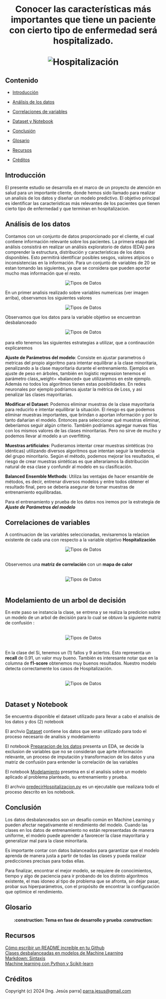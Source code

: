 <div align="center">
  <h1 align="center">
    Conocer las características más importantes que tiene un paciente con cierto tipo de enfermedad será hospitalizado.
    <br />
    <br />
      <img src="./img/hospitalizacion.jpeg" alt="Hospitalización">
  </h1>
</div>

## Contenido

* [Introducción](#Introducción)

* [Análisis de los datos](#Análisis-de-los-datos)

* [Correlaciones de variables](#Correlaciones-de-variables)

* [Dataset y Notebook](#Dataset-y-Notebook)

* [Conclusión](#Conclusión)

* [Glosario](#Glosario)

* [Recursos](#Recursos)

* [Créditos](#Créditos)

## Introducción

El presente estudio se desarrolla en el marco de un proyecto de atención en salud para un importante cliente, donde hemos sido llamado para realizar un analisis de los datos y diseñar un modelo predictivo.  El objetivo principal es identificar las características más relevantes de los pacientes que tienen cierto tipo de enfermedad y que terminan en hospitalizacion.

## Análisis de los datos

Contamos con un conjunto de datos proporcionado por el cliente, el cual contiene información relevante sobre los pacientes. La primera etapa del análisis consistirá en realizar un análisis exploratorio de datos (EDA) para comprender la estructura, distribución y características de los datos disponibles. Esto permitirá identificar posibles sesgos, valores atípicos o inconsistencias en la información. Para un conjunto de variables de 20 se estan tomando las siguientes, ya que se considera que pueden aportar mucho mas información que el resto.

<div align="center">
     <img src="./img/tdatos.png" alt="Tipos de Datos">
</div>

En un primer analisis realizado sobre variables numericas (ver imagen arriba), observamos los siguientes valores

<div align="center">
     <img src="./img/estadisticas_num.png" alt="Tipos de Datos">
</div>

Observamos que los datos para la variable objetivo se encuentran desbalanceado
<br>

<div align="center">
     <img src="./img/desbalanceo_clases.png" alt="Tipos de Datos">
</div>

<br>
para ello tenemos las siguientes estrategias a utilizar, que a continaución explicaremos

**Ajuste de Parámetros del modelo**: Consiste en ajustar parametros ó metricas del propio algoritmo para intentar equilibrar a la clase minoritaria,  penalizando a la clase mayoritaria durante el entrenamiento. Ejemplos en ajuste de peso en árboles, también en logistic regression tenemos el parámetro class_weight= «balanced» que utilizaremos en este ejemplo. Además no todos los algoritmos tienen estas posibilidades. En redes neuronales por ejemplo podríamos ajustar la métrica de Loss, y asi penalizar las clases mayoritarias.

**Modificar el Dataset**: Podemos eliminar muestras de la clase mayoritaria para reducirlo e intentar equilibrar la situación. El riesgo es que podemos eliminar muestras importantes, que brindan o aportan información y por lo tanto dañarian el modelo. Entonces para seleccionar qué muestras eliminar, deberíamos seguir algún criterio. También podríamos agregar nuevas filas con los mismos valores de las clases minoritarias. Pero no sirve de mucho y podemos llevar al modelo a un overfitting.

**Muestras artificiales**: Pudieramos intentar crear muestras sintéticas (no idénticas) utilizando diversos algoritmos que intentan seguir la tendencia del grupo minoritario. Según el método, podemos mejorar los resultados, el riesgo de crear muestras sintéticas es que alterariamos la distribución natural de esa clase y confundir al modelo en su clasificación.

**Balanced Ensemble Methods**: Utiliza las ventajas de hacer ensamble de métodos, es decir, entrenar diversos modelos y entre todos obtener el resultado final, pero se deberia asegurar de tomar muestras de entrenamiento equilibradas.

Para el entrenamiento y prueba de los datos nos iremos por la estrategia de ***Ajuste de Parámetros del modelo***

## Correlaciones de variables

A continuacion de las variables seleccionadas, revisaremos la relacion existente de cada una con respecto a la variable objetivo **Hospitalización**

<div align="center">
     <img src="./img/correlaciones.png" alt="Tipos de Datos">
</div>

<br>

Observemos una **matriz de correlación** con un **mapa de calor** 

<br>

<div align="center">
     <img src="./img/correlaciones2.png" alt="Tipos de Datos">
</div>

<br>

## Modelamiento de un arbol de decisión 

En este paso se instancia la clase, se entrena y se realiza la predicion sobre un modelo de un arbol de decisión para lo cual se obtuvo la siguiente matriz de confusión : 

<br>

<div align="center">
     <img src="./img/matriz_confusion.png" alt="Tipos de Datos">
</div>

<br>

 En la clase del Si, tenemos un (1) fallos y 9 aciertos. Esto representa un **recall** de 0.91, un valor muy bueno. También es interesante notar que en la columna de **f1-score** obtenemos muy buenos resultados. Nuestro modelo detecta correctamente los casos de Hospitalización.

<br>

<div align="center">
     <img src="./img/metricas.png" alt="Tipos de Datos">
</div>

<br>




## Dataset y Notebook

Se encuentra disponible el dataset utilizado para llevar a cabo el analisis de los datos y dos (2) notebook

El archvio [Dataset](./Datasets/BBDD_Hospitalización.xlsx) contiene los datos que seran utilizado para todo el proceso necesario de analisis y modelamiento <br>

El notebook [Preparacion de los datos](Preparacion_datos.ipynb) presenta un EDA, se decide la exclusion de variables que no se consideran que aprte información relevante, un proceso de imputación y transformacion de los datos y una matriz de confusión para entender la correlación de las variables <br>

El notebook [Modelamiento](Modelamiento.ipynb) presetna en si el analisis sobre un modelo aplicado al problema planteado, su entrenamiento y prueba. <br>

El archvio [predecirHospitalizacion.py](predecirHospitalizacion.py) es un ejecutable que realizara todo el proceso descrito en los notebook.

## Conclusión

Los datos desbalanceados son un desafío común en Machine Learning y pueden afectar negativamente el rendimiento del modelo. Cuando las clases en los datos de entrenamiento no están representadas de manera uniforme, el modelo puede aprender a favorecer la clase mayoritaria y generalizar mal para la clase minoritaria.

Es importante contar con datos balanceados para garantizar que el modelo aprenda de manera justa a partir de todas las clases y pueda realizar predicciones precisas para todas ellas.

Para finalizar, encontrar el mejor modelo, se requiere de conocimientos, tiempo y algo de paciencia para ir probando de los distinto algoritmos existente, el mas idoneo al tipo de problema que se afronta, sin dejar pasar, probar sus hiperparámetros, con el propósito de encontrar la configuración que optimice el rendimiento.

## Glosario

<h4 align="center">
:construction: Tema en fase de desarrollo y prueba :construction:
</h4>

## Recursos

[Cómo escribir un README increíble en tu Github](https://www.aluracursos.com/blog/como-escribir-un-readme-increible-en-tu-github) <br>
[Clases desbalanceadas en modelos de Machine Learning](https://www.juanbarrios.com/clases-desbalanceadas/) <br>
[Markdown: Sintaxis](https://github.com/ricval/Documentacion/blob/master/Markdown/daringfireball/syntax.md) <br>
[Machine learning con Python y Scikit-learn](https://cienciadedatos.net/documentos/py06_machine_learning_python_scikitlearn.html)

## Créditos
Copyright (c) 2024 [Ing. Jesús parra] parra.jesus@gmail.com